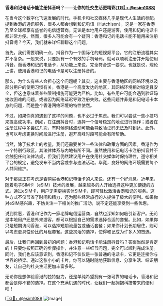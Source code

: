 **香港和记电话卡能注册抖音吗？——让你的社交生活更精彩[[TG💪+ @esim1088](https://t.me/s/esim1088)]**

在当今这个数字化飞速发展的时代，手机卡和社交媒体几乎是现代人生活的标配。提到香港的通讯服务，很多人都会想到和记电讯（Hutchison），这是一家在香港乃至全球都享有盛誉的电信运营商。无论是本地用户还是游客，使用和记的电话卡都非常方便。然而，很多人可能会有一个疑问：香港和记的电话卡能不能用来注册抖音呢？今天，我们就来详细聊聊这个问题。

首先，我们需要明确一点，抖音作为一个国际化的短视频平台，它的注册流程其实并不复杂。一般来说，只要拥有一个有效的手机号码，就可以顺利注册并开始使用抖音。而香港和记的电话卡，从功能上来说，完全符合这一要求。也就是说，理论上讲，使用香港和记的电话卡是可以注册抖音的。

那么，为什么有些人会担心这个问题呢？其实，这主要与香港地区的网络环境以及部分用户的使用习惯有关。香港是一个高度发达的地区，其网络环境相对稳定且安全，但这也意味着某些限制措施可能更为严格。比如，有些用户可能会遇到验证码接收困难的问题，或者因为网络延迟导致注册失败。这些问题并非是和记电话卡本身的问题，而是整个香港网络环境的特性使然。

不过，如果你真的遇到了这样的问题，也不必过于焦虑。我们可以尝试一些小技巧来提高成功率。例如，在注册抖音时，选择一个信号稳定的地点进行操作；或者在注册过程中多尝试几次，有时候网络波动可能会导致验证码无法及时到达。此外，也可以考虑更换时间段进行注册，避开高峰时段可能会有所帮助。

当然，除了技术上的考量，我们还需要关注一些法律和政策方面的因素。香港作为一个特别行政区，其法律体系与内地有所不同。虽然使用和记电话卡注册抖音并不会触犯任何法律法规，但我们仍然建议用户在使用社交媒体时保持理性，遵守相关平台的规定，避免发布不当内容或参与违法活动。毕竟，良好的网络环境需要每个人共同维护。

对于那些正在考虑是否购买香港和记电话卡的人来说，还有一个好消息。近年来，随着电子SIM卡（eSIM）技术的发展，越来越多的人开始选择这种更加便捷的方式。通过eSIM卡，用户无需更换实体SIM卡，即可轻松激活香港和记的服务。这种方式不仅节省了时间和精力，还为那些经常旅行的人提供了极大的便利。如果你对eSIM感兴趣，不妨关注一下相关的推广活动，说不定还能享受到一些优惠。

说到优惠，香港和记作为一家老牌电信运营商，自然也深知如何吸引新客户。无论是本地用户还是外来游客，都可以根据自己的需求选择合适的套餐。比如，如果你只是短期访问香港，可以选择短期流量包或通话套餐；如果你计划长期居住，则可以考虑更具性价比的月租套餐。这些灵活的选择，使得和记成为许多人的首选。

最后，让我们再回到最初的问题：香港和记电话卡能注册抖音吗？答案当然是肯定的！只要你按照正确的步骤操作，并注意一些细节问题，完全可以顺利完成注册。同时，我们也应该意识到，香港和记不仅仅是一张普通的电话卡，它更是连接你与世界的桥梁。通过这张小小的卡片，你可以随时随地获取信息、分享生活、结识朋友，让自己的社交生活更加丰富多彩。

无论你是想体验香港的独特魅力，还是单纯希望拥有一张可靠的电话卡，香港和记都会是你不错的选择。在这个充满机遇的时代，让我们一起拥抱科技带来的便利吧！

[[TG💪+ @esim1088](https://t.me/s/esim1088) ![Image](https://i.postimg.cc/4NQfJmqS/Snipaste-2025-05-13-00-14-12.png)]